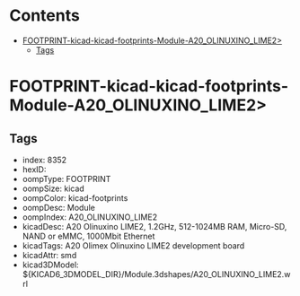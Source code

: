 



Contents
========

* [FOOTPRINT-kicad-kicad-footprints-Module-A20_OLINUXINO_LIME2>](#footprint-kicad-kicad-footprints-module-a20_olinuxino_lime2)
	* [Tags](#tags)

# FOOTPRINT-kicad-kicad-footprints-Module-A20_OLINUXINO_LIME2>

## Tags

- index: 8352
- hexID: 
- oompType: FOOTPRINT
- oompSize: kicad
- oompColor: kicad-footprints
- oompDesc: Module
- oompIndex: A20_OLINUXINO_LIME2
- kicadDesc: A20 Olinuxino LIME2, 1.2GHz, 512-1024MB RAM, Micro-SD, NAND or eMMC, 1000Mbit Ethernet
- kicadTags: A20 Olimex Olinuxino LIME2 development board
- kicadAttr: smd
- kicad3DModel: ${KICAD6_3DMODEL_DIR}/Module.3dshapes/A20_OLINUXINO_LIME2.wrl
